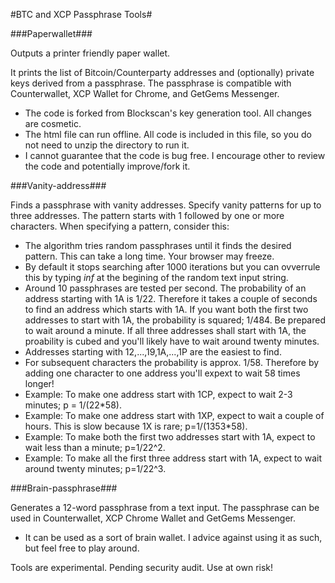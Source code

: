 #BTC and XCP Passphrase Tools#


###Paperwallet###

Outputs a printer friendly paper wallet.

It prints the list of Bitcoin/Counterparty addresses and (optionally) private keys derived from a passphrase. The passphrase is compatible with Counterwallet, XCP Wallet for Chrome, and GetGems Messenger.

 * The code is forked from Blockscan's key generation tool. All changes are cosmetic.
 * The html file can run offline. All code is included in this file, so you do not need to unzip the directory to run it.
 * I cannot guarantee that the code is bug free. I encourage other to review the code and potentially improve/fork it.


###Vanity-address###

Finds a passphrase with vanity addresses. Specify vanity patterns for up to three addresses. The pattern starts with 1 followed by one or more characters. When specifying a pattern, consider this:

 * The algorithm tries random passphrases until it finds the desired pattern. This can take a long time. Your browser may freeze.
 * By default it stops searching after 1000 iterations but you can ovverrule this by typing *inf* at the begining of the random text input string.
 * Around 10 passphrases are tested per second. The probability of an address starting with 1A is 1/22. Therefore it takes a couple of seconds to find an address which starts with 1A. If you want both the first two addresses to start with 1A, the probability is squared; 1/484. Be prepared to wait around a minute. If all three addresses shall start with 1A, the proability is cubed and you'll likely have to wait around twenty minutes.
 * Addresses starting with 12,...,19,1A,...,1P are the easiest to find.
 * For subsequent characters the probability is approx. 1/58. Therefore by adding one character to one address you'll expext to wait 58 times longer!
 * Example: To make one address start with 1CP, expect to wait 2-3 minutes; p = 1/(22*58).
 * Example: To make one address start with 1XP, expect to wait a couple of hours. This is slow because 1X is rare; p=1/(1353*58).
 * Example: To make both the first two addresses start with 1A, expect to wait less than a minute; p=1/22^2.
 * Example: To make all the first three address start with 1A, expect to wait around twenty minutes; p=1/22^3.


###Brain-passphrase###

Generates a 12-word passphrase from a text input. The passphrase can be used in Counterwallet, XCP Chrome Wallet and GetGems Messenger.

 * It can be used as a sort of brain wallet. I advice against using it as such, but feel free to play around.


Tools are experimental. Pending security audit. Use at own risk!
